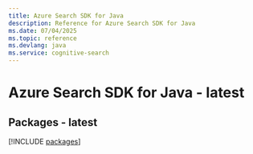 ```yaml
---
title: Azure Search SDK for Java
description: Reference for Azure Search SDK for Java
ms.date: 07/04/2025
ms.topic: reference
ms.devlang: java
ms.service: cognitive-search
---
```

# Azure Search SDK for Java - latest
## Packages - latest
[!INCLUDE [packages](search-index.md)]
